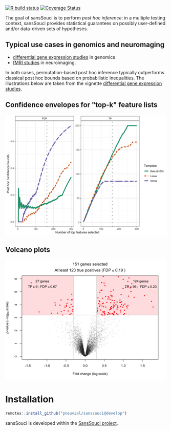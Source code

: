 <!-- badges: start -->
  [![R build status](https://github.com/pneuvial/sanssouci/workflows/R-CMD-check/badge.svg)](https://github.com/pneuvial/sanssouci/actions)
[![Coverage Status](https://codecov.io/gh/pneuvial/sanssouci/branch/develop/graph/badge.svg)](https://codecov.io/github/pneuvial/sanssouci/branch/develop)
 <!-- badges: end -->
 
The goal of sansSouci is to perform *post hoc inference*: in a multiple testing context, sansSouci provides statistical guarantees on possibly user-defined and/or data-driven sets of hypotheses. 

## Typical use cases in genomics and neuromaging

- [differential gene expression studies](https://pneuvial.github.io/sanssouci/articles/post-hoc_differential-expression.html) in genomics
- [fMRI studies](https://pneuvial.github.io/sanssouci/articles/post-hoc_fMRI.html) in neuroimaging. 

In both cases, permutation-based post hoc inference typically outperforms classical post hoc bounds based on probabilistic inequalities. The illustrations below are taken from the vignette [differential gene expression studies](https://pneuvial.github.io/sanssouci/articles/post-hoc_differential-expression.html).

## Confidence envelopes for "top-k" feature lists

![Confidence envelopes](man/figures/confidence-envelopes_leukemia.png)

## Volcano plots
![Volcano plot](man/figures/volcano-plot_leukemia_linear.png)

# Installation

```r
remotes::install_github("pneuvial/sanssouci@develop")
```

sansSouci is developed within the [SansSouci project](https://www.math.univ-toulouse.fr/~pneuvial/sanssouci).
